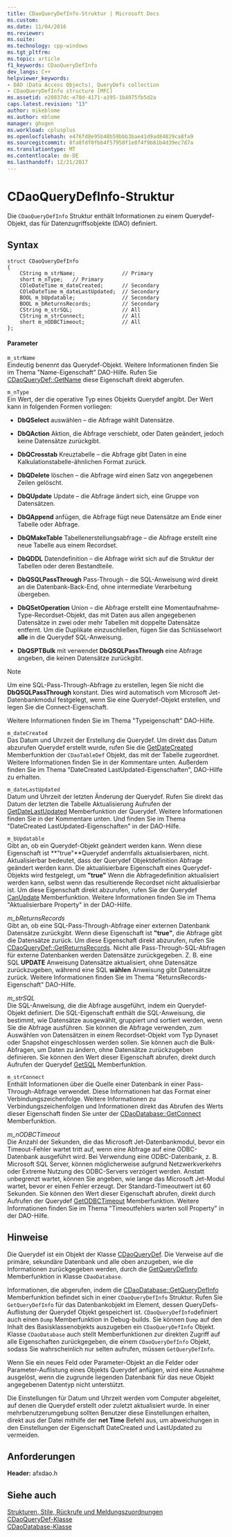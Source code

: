 ```yaml
---
title: CDaoQueryDefInfo-Struktur | Microsoft Docs
ms.custom: 
ms.date: 11/04/2016
ms.reviewer: 
ms.suite: 
ms.technology: cpp-windows
ms.tgt_pltfrm: 
ms.topic: article
f1_keywords: CDaoQueryDefInfo
dev_langs: C++
helpviewer_keywords:
- DAO (Data Access Objects), QueryDefs collection
- CDaoQueryDefInfo structure [MFC]
ms.assetid: e20837dc-e78d-4171-a195-1b4075fb5d2a
caps.latest.revision: "13"
author: mikeblome
ms.author: mblome
manager: ghogen
ms.workload: cplusplus
ms.openlocfilehash: e476fd8e95b48b59bbb3bae41d9ad84829ca8fa9
ms.sourcegitcommit: 8fa8fdf0fbb4f57950f1e8f4f9b81b4d39ec7d7a
ms.translationtype: MT
ms.contentlocale: de-DE
ms.lasthandoff: 12/21/2017
---
```

# <a name="cdaoquerydefinfo-structure"></a>CDaoQueryDefInfo-Struktur
Die `CDaoQueryDefInfo` Struktur enthält Informationen zu einem Querydef-Objekt, das für Datenzugriffsobjekte (DAO) definiert.  
  
## <a name="syntax"></a>Syntax  
  
```  
struct CDaoQueryDefInfo  
{  
    CString m_strName;               // Primary  
    short m_nType;   // Primary  
    COleDateTime m_dateCreated;      // Secondary  
    COleDateTime m_dateLastUpdated;  // Secondary  
    BOOL m_bUpdatable;               // Secondary  
    BOOL m_bReturnsRecords;          // Secondary  
    CString m_strSQL;                // All  
    CString m_strConnect;            // All  
    short m_nODBCTimeout;            // All  
};  
```  
  
#### <a name="parameters"></a>Parameter  
 `m_strName`  
 Eindeutig benennt das Querydef-Objekt. Weitere Informationen finden Sie im Thema "Name-Eigenschaft" DAO-Hilfe. Rufen Sie [CDaoQueryDef::GetName](../../mfc/reference/cdaoquerydef-class.md#getname) diese Eigenschaft direkt abgerufen.  
  
 `m_nType`  
 Ein Wert, der die operative Typ eines Objekts Querydef angibt. Der Wert kann in folgenden Formen vorliegen:  
  
- **DbQSelect** auswählen – die Abfrage wählt Datensätze.  
  
- **DbQAction** Aktion, die Abfrage verschiebt, oder Daten geändert, jedoch keine Datensätze zurückgibt.  
  
- **DbQCrosstab** Kreuztabelle – die Abfrage gibt Daten in eine Kalkulationstabelle-ähnlichen Format zurück.  
  
- **DbQDelete** löschen – die Abfrage wird einen Satz von angegebenen Zeilen gelöscht.  
  
- **DbQUpdate** Update – die Abfrage ändert sich, eine Gruppe von Datensätzen.  
  
- **DbQAppend** anfügen, die Abfrage fügt neue Datensätze am Ende einer Tabelle oder Abfrage.  
  
- **DbQMakeTable** Tabellenerstellungsabfrage – die Abfrage erstellt eine neue Tabelle aus einem Recordset.  
  
- **DbQDDL** Datendefinition – die Abfrage wirkt sich auf die Struktur der Tabellen oder deren Bestandteile.  
  
- **DbQSQLPassThrough** Pass-Through – die SQL-Anweisung wird direkt an die Datenbank-Back-End, ohne intermediate Verarbeitung übergeben.  
  
- **DbQSetOperation** Union – die Abfrage erstellt eine Momentaufnahme-Type-Recordset-Objekt, das mit Daten aus allen angegebenen Datensätze in zwei oder mehr Tabellen mit doppelte Datensätze entfernt. Um die Duplikate einzuschließen, fügen Sie das Schlüsselwort **alle** in die Querydef SQL-Anweisung.  
  
- **DbQSPTBulk** mit verwendet **DbQSQLPassThrough** eine Abfrage angeben, die keinen Datensätze zurückgibt.  
  
> [!NOTE]
>  Um eine SQL-Pass-Through-Abfrage zu erstellen, legen Sie nicht die **DbQSQLPassThrough** konstant. Dies wird automatisch vom Microsoft Jet-Datenbankmodul festgelegt, wenn Sie eine Querydef-Objekt erstellen, und legen Sie die Connect-Eigenschaft.  
  
 Weitere Informationen finden Sie im Thema "Typeigenschaft" DAO-Hilfe.  
  
 `m_dateCreated`  
 Das Datum und Uhrzeit der Erstellung die Querydef. Um direkt das Datum abzurufen Querydef erstellt wurde, rufen Sie die [GetDateCreated](../../mfc/reference/cdaotabledef-class.md#getdatecreated) Memberfunktion der `CDaoTableDef` Objekt, das mit der Tabelle zugeordnet. Weitere Informationen finden Sie in der Kommentare unten. Außerdem finden Sie im Thema "DateCreated LastUpdated-Eigenschaften", DAO-Hilfe zu erhalten.  
  
 `m_dateLastUpdated`  
 Datum und Uhrzeit der letzten Änderung der Querydef. Rufen Sie direkt das Datum der letzten die Tabelle Aktualisierung Aufrufen der [GetDateLastUpdated](../../mfc/reference/cdaoquerydef-class.md#getdatelastupdated) Memberfunktion der Querydef. Weitere Informationen finden Sie in der Kommentare unten. Und finden Sie im Thema "DateCreated LastUpdated-Eigenschaften" in der DAO-Hilfe.  
  
 `m_bUpdatable`  
 Gibt an, ob ein Querydef-Objekt geändert werden kann. Wenn diese Eigenschaft ist **"true"**Querydef andernfalls aktualisierbaren, nicht. Aktualisierbar bedeutet, dass der Querydef Objektdefinition Abfrage geändert werden kann. Die aktualisierbare Eigenschaft eines Querydef-Objekts wird festgelegt, um **"true"** Wenn die Abfragedefinition aktualisiert werden kann, selbst wenn das resultierende Recordset nicht aktualisierbar ist. Um diese Eigenschaft direkt abzurufen, rufen Sie der Querydef [CanUpdate](../../mfc/reference/cdaoquerydef-class.md#canupdate) Memberfunktion. Weitere Informationen finden Sie im Thema "Aktualisierbare Property" in der DAO-Hilfe.  
  
 *m_bReturnsRecords*  
 Gibt an, ob eine SQL-Pass-Through-Abfrage einer externen Datenbank Datensätze zurückgibt. Wenn diese Eigenschaft ist **"true"**, die Abfrage gibt die Datensätze zurück. Um diese Eigenschaft direkt abzurufen, rufen Sie [CDaoQueryDef::GetReturnsRecords](../../mfc/reference/cdaoquerydef-class.md#getreturnsrecords). Nicht alle Pass-Through-SQL-Abfragen für externe Datenbanken werden Datensätze zurückgegeben. Z. B. eine SQL **UPDATE** Anweisung Datensätze aktualisiert, ohne Datensätze zurückzugeben, während eine SQL **wählen** Anweisung gibt Datensätze zurück. Weitere Informationen finden Sie im Thema "ReturnsRecords-Eigenschaft" DAO-Hilfe.  
  
 *m_strSQL*  
 Die SQL-Anweisung, die die Abfrage ausgeführt, indem ein Querydef-Objekt definiert. Die SQL-Eigenschaft enthält die SQL-Anweisung, die bestimmt, wie Datensätze ausgewählt, gruppiert und sortiert werden, wenn Sie die Abfrage ausführen. Sie können die Abfrage verwenden, zum Auswählen von Datensätzen in einem Recordset-Objekt vom Typ Dynaset oder Snapshot eingeschlossen werden sollen. Sie können auch die Bulk-Abfragen, um Daten zu ändern, ohne Datensätze zurückzugeben definieren. Sie können den Wert dieser Eigenschaft abrufen, direkt durch Aufrufen der Querydef [GetSQL](../../mfc/reference/cdaoquerydef-class.md#getsql) Memberfunktion.  
  
 `m_strConnect`  
 Enthält Informationen über die Quelle einer Datenbank in einer Pass-Through-Abfrage verwendet. Diese Informationen hat das Format einer Verbindungszeichenfolge. Weitere Informationen zu Verbindungszeichenfolgen und Informationen direkt das Abrufen des Werts dieser Eigenschaft finden Sie unter der [CDaoDatabase::GetConnect](../../mfc/reference/cdaodatabase-class.md#getconnect) Memberfunktion.  
  
 *m_nODBCTimeout*  
 Die Anzahl der Sekunden, die das Microsoft Jet-Datenbankmodul, bevor ein Timeout-Fehler wartet tritt auf, wenn eine Abfrage auf eine ODBC-Datenbank ausgeführt wird. Bei Verwendung eine ODBC-Datenbank, z. B. Microsoft SQL Server, können möglicherweise aufgrund Netzwerkverkehrs oder Extreme Nutzung des ODBC-Servers verzögert werden. Anstatt unbegrenzt wartet, können Sie angeben, wie lange das Microsoft Jet-Modul wartet, bevor er einen Fehler erzeugt. Der Standard-Timeoutwert ist 60 Sekunden. Sie können den Wert dieser Eigenschaft abrufen, direkt durch Aufrufen der Querydef [GetODBCTimeout](../../mfc/reference/cdaoquerydef-class.md#getodbctimeout) Memberfunktion. Weitere Informationen finden Sie im Thema "Timeoutfehlers warten soll Property" in der DAO-Hilfe.  
  
## <a name="remarks"></a>Hinweise  
 Die Querydef ist ein Objekt der Klasse [CDaoQueryDef](../../mfc/reference/cdaoquerydef-class.md). Die Verweise auf die primäre, sekundäre Datenbank und alle oben anzugeben, wie die Informationen zurückgegeben werden, durch die [GetQueryDefInfo](../../mfc/reference/cdaodatabase-class.md#getquerydefinfo) Memberfunktion in Klasse `CDaoDatabase`.  
  
 Informationen, die abgerufen, indem die [CDaoDatabase::GetQueryDefInfo](../../mfc/reference/cdaodatabase-class.md#getquerydefinfo) Memberfunktion befindet sich in einer `CDaoQueryDefInfo` Struktur. Rufen Sie `GetQueryDefInfo` für das Datenbankobjekt im Element, dessen QueryDefs-Auflistung der Querydef Objekt gespeichert ist. `CDaoQueryDefInfo`definiert auch einen `Dump` Memberfunktion in Debug-builds. Sie können `Dump` auf den Inhalt des Basisklassenobjekts auszugeben ein `CDaoQueryDefInfo` Objekt. Klasse `CDaoDatabase` auch stellt Memberfunktionen zur direkten Zugriff auf alle Eigenschaften zurückgegeben, die einem `CDaoQueryDefInfo` Objekt, sodass Sie wahrscheinlich nur selten aufrufen, müssen `GetQueryDefInfo`.  
  
 Wenn Sie ein neues Feld oder Parameter-Objekt an die Felder oder Parameter-Auflistung eines Objekts Querydef anfügen, wird eine Ausnahme ausgelöst, wenn die zugrunde liegenden Datenbank für das neue Objekt angegebenen Datentyp nicht unterstützt.  
  
 Die Einstellungen für Datum und Uhrzeit werden vom Computer abgeleitet, auf denen die Querydef erstellt oder zuletzt aktualisiert wurde. In einer mehrbenutzerumgebung sollten Benutzer diese Einstellungen erhalten, direkt aus der Datei mithilfe der **net Time** Befehl aus, um abweichungen in den Einstellungen der Eigenschaft DateCreated und LastUpdated zu vermeiden.  
  
## <a name="requirements"></a>Anforderungen  
 **Header:** afxdao.h  
  
## <a name="see-also"></a>Siehe auch  
 [Strukturen, Stile, Rückrufe und Meldungszuordnungen](../../mfc/reference/structures-styles-callbacks-and-message-maps.md)   
 [CDaoQueryDef-Klasse](../../mfc/reference/cdaoquerydef-class.md)   
 [CDaoDatabase-Klasse](../../mfc/reference/cdaodatabase-class.md)
